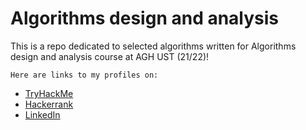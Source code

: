 # Algorithms design and analysis
This is a repo dedicated to selected algorithms written for Algorithms design and analysis course at AGH UST (21/22)!

`Here are links to my profiles on:`

- [TryHackMe](https://tryhackme.com/p/Adrianna)
- [Hackerrank](https://www.hackerrank.com/akralka)
- [LinkedIn](https://www.linkedin.com/in/adrianna-kralka-345728235/)
